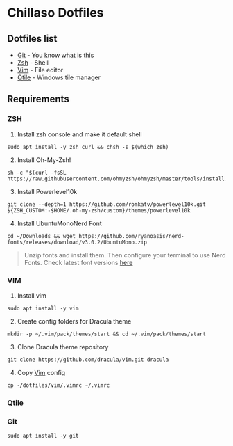 # Chillaso Dotfiles

## Dotfiles list

* [Git](git/.gitconfig) - You know what is this
* [Zsh](zsh/.zshrc) - Shell
* [Vim](vim/.vimrc) - File editor
* [Qtile](qtile/) - Windows tile manager

## Requirements

### ZSH
1. Install zsh console and make it default shell
```shell
sudo apt install -y zsh curl && chsh -s $(which zsh)
```
2. Install Oh-My-Zsh!
```shell
sh -c "$(curl -fsSL https://raw.githubusercontent.com/ohmyzsh/ohmyzsh/master/tools/install.sh)"
```
3. Install Powerlevel10k
```shell
git clone --depth=1 https://github.com/romkatv/powerlevel10k.git ${ZSH_CUSTOM:-$HOME/.oh-my-zsh/custom}/themes/powerlevel10k
```
4. Install UbuntuMonoNerd Font
```shell
cd ~/Downloads && wget https://github.com/ryanoasis/nerd-fonts/releases/download/v3.0.2/UbuntuMono.zip
```
> Unzip fonts and install them. Then configure your terminal to use Nerd Fonts. Check latest font versions [here](https://www.nerdfonts.com/font-downloads)

### VIM
1. Install vim
```shell
sudo apt install -y vim
```
2. Create config folders for Dracula theme
```shell
mkdir -p ~/.vim/pack/themes/start && cd ~/.vim/pack/themes/start
```
3. Clone Dracula theme repository
```shell
git clone https://github.com/dracula/vim.git dracula
```
4. Copy [Vim](vim/.vimrc) config
```shell
cp ~/dotfiles/vim/.vimrc ~/.vimrc
```

### Qtile

### Git
```shell
sudo apt install -y git
```